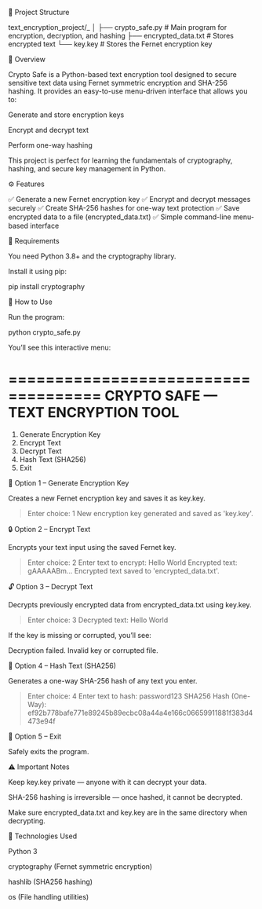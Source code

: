 📂 Project Structure

text_encryption_project/_
│
├── crypto_safe.py          # Main program for encryption, decryption, and hashing
├── encrypted_data.txt      # Stores encrypted text
└── key.key                 # Stores the Fernet encryption key


🔐 Overview

Crypto Safe is a Python-based text encryption tool designed to secure sensitive text data using Fernet symmetric encryption and SHA-256 hashing.
It provides an easy-to-use menu-driven interface that allows you to:

Generate and store encryption keys

Encrypt and decrypt text

Perform one-way hashing

This project is perfect for learning the fundamentals of cryptography, hashing, and secure key management in Python.

⚙️ Features

✅ Generate a new Fernet encryption key
✅ Encrypt and decrypt messages securely
✅ Create SHA-256 hashes for one-way text protection
✅ Save encrypted data to a file (encrypted_data.txt)
✅ Simple command-line menu-based interface

🧰 Requirements

You need Python 3.8+ and the cryptography library.

Install it using pip:

pip install cryptography

🚀 How to Use

Run the program:

python crypto_safe.py


You’ll see this interactive menu:

====================================
CRYPTO SAFE — TEXT ENCRYPTION TOOL
====================================
1. Generate Encryption Key
2. Encrypt Text
3. Decrypt Text
4. Hash Text (SHA256)
5. Exit


🧩 Option 1 – Generate Encryption Key

Creates a new Fernet encryption key and saves it as key.key.

> Enter choice: 1
New encryption key generated and saved as 'key.key'.

🔒 Option 2 – Encrypt Text

Encrypts your text input using the saved Fernet key.

> Enter choice: 2
Enter text to encrypt: Hello World
Encrypted text:
gAAAAABm...
Encrypted text saved to 'encrypted_data.txt'.

🔓 Option 3 – Decrypt Text

Decrypts previously encrypted data from encrypted_data.txt using key.key.

> Enter choice: 3
Decrypted text:
Hello World


If the key is missing or corrupted, you’ll see:

Decryption failed. Invalid key or corrupted file.

🔑 Option 4 – Hash Text (SHA256)

Generates a one-way SHA-256 hash of any text you enter.

> Enter choice: 4
Enter text to hash: password123
SHA256 Hash (One-Way):
ef92b778bafe771e89245b89ecbc08a44a4e166c06659911881f383d4473e94f

🏁 Option 5 – Exit

Safely exits the program.

⚠️ Important Notes

Keep key.key private — anyone with it can decrypt your data.

SHA-256 hashing is irreversible — once hashed, it cannot be decrypted.

Make sure encrypted_data.txt and key.key are in the same directory when decrypting.

🧠 Technologies Used

Python 3

cryptography (Fernet symmetric encryption)

hashlib (SHA256 hashing)

os (File handling utilities)
